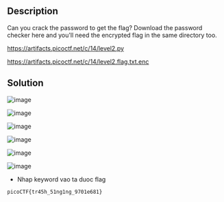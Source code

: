 ## Description

Can you crack the password to get the flag?
Download the password checker here and you'll need the encrypted flag in the same directory too.

https://artifacts.picoctf.net/c/14/level2.py

https://artifacts.picoctf.net/c/14/level2.flag.txt.enc

## Solution

![image](https://github.com/yeuubonn2k4/Pico/assets/161863346/e5d43c8a-2f9d-4abb-877c-e38bac7c100a)

![image](https://github.com/yeuubonn2k4/Pico/assets/161863346/5e49e232-0656-4c28-aea5-0ffb4361af94)

![image](https://github.com/yeuubonn2k4/Pico/assets/161863346/9735cccf-2cf3-4008-9dd9-fcc06b323d24)

![image](https://github.com/yeuubonn2k4/Pico/assets/161863346/29099ac4-d9ec-44e8-96ad-c1acf0ed8080)

![image](https://github.com/yeuubonn2k4/Pico/assets/161863346/0b980743-b5bf-4ffb-9105-0a56c66262e6)

![image](https://github.com/yeuubonn2k4/Pico/assets/161863346/1b4887e7-1a20-40d0-95b8-2d4663836ec2)

- Nhap keyword vao ta duoc flag

`
picoCTF{tr45h_51ng1ng_9701e681}
`
